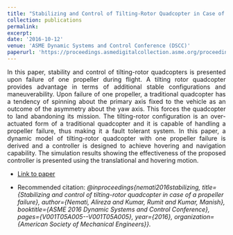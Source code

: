 ```yaml
---
title: "Stabilizing and Control of Tilting-Rotor Quadcopter in Case of a Propeller Failure"
collection: publications
permalink: 
excerpt: 
date: '2016-10-12'
venue: 'ASME Dynamic Systems and Control Conference (DSCC)'
paperurl: 'https://proceedings.asmedigitalcollection.asme.org/proceeding.aspx?articleid=2604368'
---
```

<div style="text-align: justify"> In this paper, stability and control of tilting-rotor quadcopters is presented upon failure of one propeller during flight. A tilting rotor quadcopter provides advantage in terms of additional stable configurations and maneuverability. Upon failure of one propeller, a traditional quadcopter has a tendency of spinning about the primary axis fixed to the vehicle as an outcome of the asymmetry about the yaw axis. This forces the quadcopter to land abandoning its mission. The tilting-rotor configuration is an over-actuated form of a traditional quadcopter and it is capable of handling a propeller failure, thus making it a fault tolerant system. In this paper, a dynamic model of tilting-rotor quadcopter with one propeller failure is derived and a controller is designed to achieve hovering and navigation capability. The simulation results showing the effectiveness of the proposed controller is presented using the translational and hovering motion.  </div> 

* [Link to paper](https://proceedings.asmedigitalcollection.asme.org/proceeding.aspx?articleid=2604368)

* Recommended citation: *@inproceedings{nemati2016stabilizing, title={Stabilizing and control of tilting-rotor quadcopter in case of a propeller failure}, author={Nemati, Alireza and Kumar, Rumit and Kumar, Manish}, booktitle={ASME 2016 Dynamic Systems and Control Conference}, pages={V001T05A005--V001T05A005}, year={2016}, organization={American Society of Mechanical Engineers}}.*
